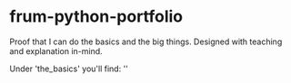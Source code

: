 # frum-python-portfolio
Proof that I can do the basics and the big things. Designed with teaching and explanation in-mind.

Under 'the_basics' you'll find:
''